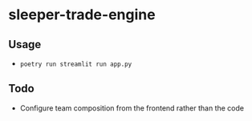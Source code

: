 # sleeper-trade-engine

## Usage

- `poetry run streamlit run app.py`

## Todo

- Configure team composition from the frontend rather than the code